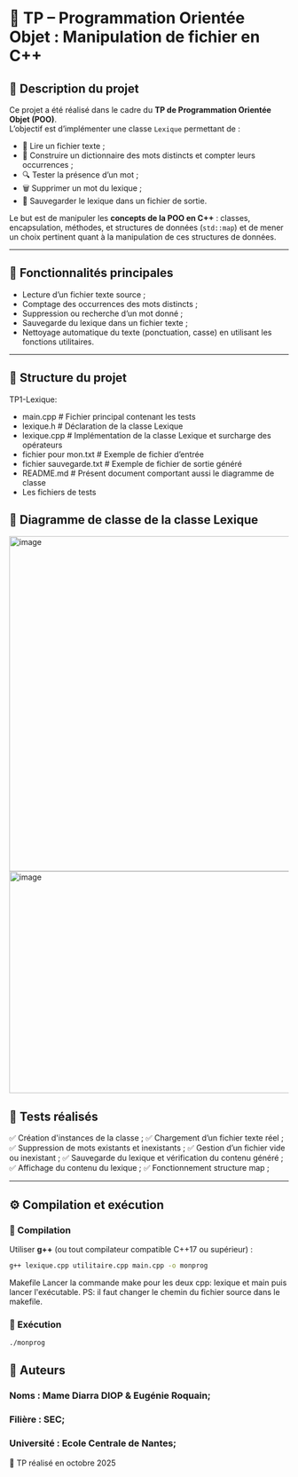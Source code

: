 # 🧠 TP – Programmation Orientée Objet : Manipulation de fichier en C++

## 📘 Description du projet
Ce projet a été réalisé dans le cadre du **TP de Programmation Orientée Objet (POO)**.  
L’objectif est d’implémenter une classe `Lexique` permettant de :

- 📂 Lire un fichier texte ;
- 🧮 Construire un dictionnaire des mots distincts et compter leurs occurrences ;
- 🔍 Tester la présence d’un mot ;
- 🗑️ Supprimer un mot du lexique ;
- 💾 Sauvegarder le lexique dans un fichier de sortie.

Le but est de manipuler les **concepts de la POO en C++** : classes, encapsulation, méthodes, et structures de données (`std::map`) et 
de mener un choix pertinent quant à la manipulation de ces structures de données.

---

## 🧩 Fonctionnalités principales
- Lecture d’un fichier texte source ;
- Comptage des occurrences des mots distincts ;
- Suppression ou recherche d’un mot donné ;
- Sauvegarde du lexique dans un fichier texte ;
- Nettoyage automatique du texte (ponctuation, casse) en utilisant les fonctions utilitaires.
  

---

## 🧱 Structure du projet
TP1-Lexique:
- main.cpp # Fichier principal contenant les tests
- lexique.h # Déclaration de la classe Lexique
- lexique.cpp # Implémentation de la classe Lexique et surcharge des opérateurs
- fichier pour mon.txt # Exemple de fichier d’entrée
- fichier sauvegarde.txt # Exemple de fichier de sortie généré
- README.md # Présent document comportant aussi le diagramme de classe
- Les fichiers de tests

## 🧱 Diagramme de classe de la classe Lexique
<img width="535" height="604" alt="image" src="https://github.com/user-attachments/assets/d4cfa568-4a10-4928-853f-1ca7cac8d5b7" /> <img width="600" height="400" alt="image" src="https://github.com/user-attachments/assets/9a014b0c-a33d-4163-a646-1c15b211799d" />




## 🧪 Tests réalisés

✅ Création d'instances de la classe ;
✅ Chargement d’un fichier texte réel ;
✅ Suppression de mots existants et inexistants ;
✅ Gestion d’un fichier vide ou inexistant ;
✅ Sauvegarde du lexique et vérification du contenu généré ;
✅ Affichage du contenu du lexique ;
✅ Fonctionnement structure map ;


---

## ⚙️ Compilation et exécution

### 🧰 Compilation
Utiliser **g++** (ou tout compilateur compatible C++17 ou supérieur) :

```bash
g++ lexique.cpp utilitaire.cpp main.cpp -o monprog
```
Makefile
Lancer la commande make pour les deux cpp: lexique et main puis lancer l'exécutable.
PS: il faut changer le chemin du fichier source dans le makefile.

### 🧰 Exécution
```bash
./monprog
```

## 📘 Auteurs

### Noms : Mame Diarra DIOP & Eugénie Roquain;
### Filière : SEC;
### Université : Ecole Centrale de Nantes;

📅 TP réalisé en octobre 2025

